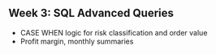 ## Week 3: SQL Advanced Queries

- CASE WHEN logic for risk classification and order value
- Profit margin, monthly summaries
